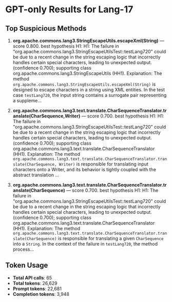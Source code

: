 # GPT-only Results for Lang-17

## Top Suspicious Methods

1. **org.apache.commons.lang3.StringEscapeUtils.escapeXml(String)** — score 0.800. best hypothesis H1: H1: The failure in "org.apache.commons.lang3.StringEscapeUtilsTest::testLang720" could be due to a recent change in the string escaping logic that incorrectly handles certain special characters, leading to unexpected output. (confidence 0.700); supporting class org.apache.commons.lang3.StringEscapeUtils (HH1).
    Explanation: The method `org.apache.commons.lang3.StringEscapeUtils.escapeXml(String)` is designed to escape characters in a string using XML entities. In the test case `testLang720`, the input string contains a surrogate pair representing a suppleme...

2. **org.apache.commons.lang3.text.translate.CharSequenceTranslator.translate(CharSequence,Writer)** — score 0.700. best hypothesis H1: H1: The failure in "org.apache.commons.lang3.StringEscapeUtilsTest::testLang720" could be due to a recent change in the string escaping logic that incorrectly handles certain special characters, leading to unexpected output. (confidence 0.700); supporting class org.apache.commons.lang3.text.translate.CharSequenceTranslator (HH1).
    Explanation: The method `org.apache.commons.lang3.text.translate.CharSequenceTranslator.translate(CharSequence, Writer)` is responsible for translating input characters onto a Writer, and its behavior is tightly coupled with the abstract translation ...

3. **org.apache.commons.lang3.text.translate.CharSequenceTranslator.translate(CharSequence)** — score 0.700. best hypothesis H1: H1: The failure in "org.apache.commons.lang3.StringEscapeUtilsTest::testLang720" could be due to a recent change in the string escaping logic that incorrectly handles certain special characters, leading to unexpected output. (confidence 0.700); supporting class org.apache.commons.lang3.text.translate.CharSequenceTranslator (HH1).
    Explanation: The method `org.apache.commons.lang3.text.translate.CharSequenceTranslator.translate(CharSequence)` is responsible for translating a given `CharSequence` into a `String`. In the context of the failure in `testLang720`, the method process...


## Token Usage

- **Total API calls**: 65
- **Total tokens**: 26,629
- **Prompt tokens**: 22,681
- **Completion tokens**: 3,948
